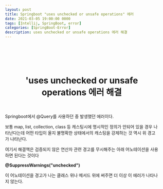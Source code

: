 ```yaml
---
layout: post
title: Springboot "uses unchecked or unsafe operations" 에러
date: 2021-03-05 19:00:00 0000
tags: [Intellij, SpringBoot, error]
categories: [SpringBoot-Error]
description: uses unchecked or unsafe operations 에러 해결
---
```


<br>

<br><br>

# <center>'uses unchecked or unsafe operations 에러 해결</center>

<br>

Springboot에서 @Query를 사용하던 중 발생했던 에러이다.

보통 map, list, collection, class 등 캐스팅시에 명시적인 정의가 안되어 있을 경우 나타난다는데 어떤 타입이 올지 불명확한 상태에서의 캐스팅을 강제하는 것 역시 위 경고가 나타난다.

여기서 해결책은 검증되지 않은 연산자 관련 경고를 무시해주는 아래 어노테이션을 사용하면 된다는 것이다

**@SuppressWarnings("unchecked")**

이 어노테이션을 경고가 나는 클래스 위나 메서드 위에 써주면 더 이상 이 에러가 나타나지 않는다.
